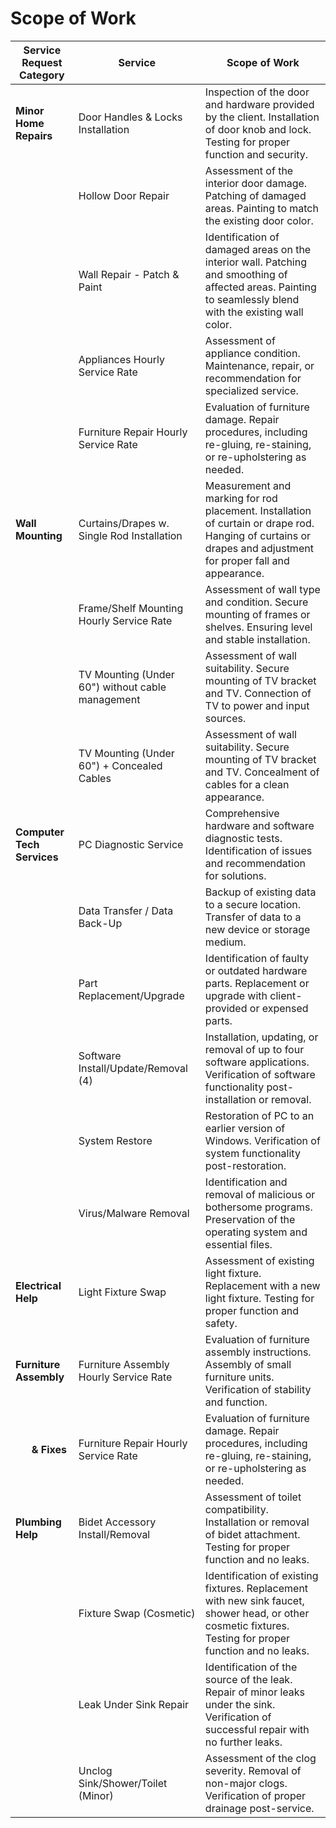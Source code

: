 <!DOCTYPE markdown>
# Scope of Work

| Service Request Category      | Service                                       | Scope of Work                                                                                                 |
|-------------------------------|-----------------------------------------------|----------------------------------------------------------------------------------------------------------------|
| **Minor Home Repairs**        | Door Handles & Locks Installation             | Inspection of the door and hardware provided by the client. Installation of door knob and lock. Testing for proper function and security. |
|                               | Hollow Door Repair                            | Assessment of the interior door damage. Patching of damaged areas. Painting to match the existing door color. |
|                               | Wall Repair - Patch & Paint                   | Identification of damaged areas on the interior wall. Patching and smoothing of affected areas. Painting to seamlessly blend with the existing wall color. |
|                               | Appliances Hourly Service Rate                | Assessment of appliance condition. Maintenance, repair, or recommendation for specialized service. |
|                               | Furniture Repair Hourly Service Rate          | Evaluation of furniture damage. Repair procedures, including re-gluing, re-staining, or re-upholstering as needed. |
| **Wall Mounting**             | Curtains/Drapes w. Single Rod Installation    | Measurement and marking for rod placement. Installation of curtain or drape rod. Hanging of curtains or drapes and adjustment for proper fall and appearance. |
|                               | Frame/Shelf Mounting Hourly Service Rate      | Assessment of wall type and condition. Secure mounting of frames or shelves. Ensuring level and stable installation. |
|                               | TV Mounting (Under 60") without cable management | Assessment of wall suitability. Secure mounting of TV bracket and TV. Connection of TV to power and input sources. |
|                               | TV Mounting (Under 60") + Concealed Cables    | Assessment of wall suitability. Secure mounting of TV bracket and TV. Concealment of cables for a clean appearance. |
| **Computer Tech Services**    | PC Diagnostic Service                         | Comprehensive hardware and software diagnostic tests. Identification of issues and recommendation for solutions. |
|                               | Data Transfer / Data Back-Up                  | Backup of existing data to a secure location. Transfer of data to a new device or storage medium. |
|                               | Part Replacement/Upgrade                      | Identification of faulty or outdated hardware parts. Replacement or upgrade with client-provided or expensed parts. |
|                               | Software Install/Update/Removal (4)           | Installation, updating, or removal of up to four software applications. Verification of software functionality post-installation or removal. |
|                               | System Restore                                | Restoration of PC to an earlier version of Windows. Verification of system functionality post-restoration. |
|                               | Virus/Malware Removal                         | Identification and removal of malicious or bothersome programs. Preservation of the operating system and essential files. |
| **Electrical Help** | Light Fixture Swap                            | Assessment of existing light fixture. Replacement with a new light fixture. Testing for proper function and safety. |
| **Furniture Assembly** | Furniture Assembly Hourly Service Rate        | Evaluation of furniture assembly instructions. Assembly of small furniture units. Verification of stability and function. |
|&nbsp;&nbsp;&nbsp;&nbsp;&nbsp;&nbsp;**& Fixes**| Furniture Repair Hourly Service Rate          | Evaluation of furniture damage. Repair procedures, including re-gluing, re-staining, or re-upholstering as needed. |
| **Plumbing Help**             | Bidet Accessory Install/Removal               | Assessment of toilet compatibility. Installation or removal of bidet attachment. Testing for proper function and no leaks. |
|                               | Fixture Swap (Cosmetic)                       | Identification of existing fixtures. Replacement with new sink faucet, shower head, or other cosmetic fixtures. Testing for proper function and no leaks. |
|                               | Leak Under Sink Repair                        | Identification of the source of the leak. Repair of minor leaks under the sink. Verification of successful repair with no further leaks. |
|                               | Unclog Sink/Shower/Toilet (Minor)             | Assessment of the clog severity. Removal of non-major clogs. Verification of proper drainage post-service. |
